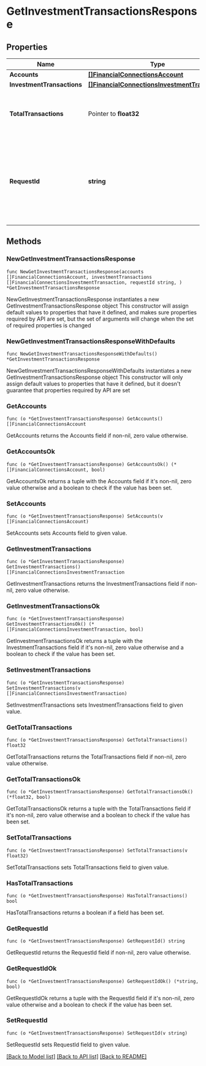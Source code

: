 # GetInvestmentTransactionsResponse

## Properties

Name | Type | Description | Notes
------------ | ------------- | ------------- | -------------
**Accounts** | [**[]FinancialConnectionsAccount**](FinancialConnectionsAccount.md) |  | 
**InvestmentTransactions** | [**[]FinancialConnectionsInvestmentTransaction**](FinancialConnectionsInvestmentTransaction.md) |  | 
**TotalTransactions** | Pointer to **float32** | The total number of transactions within the specified date range. | [optional] 
**RequestId** | **string** | An identifier that is exclusive to the request and can serve as a means for investigating and resolving issues. | 

## Methods

### NewGetInvestmentTransactionsResponse

`func NewGetInvestmentTransactionsResponse(accounts []FinancialConnectionsAccount, investmentTransactions []FinancialConnectionsInvestmentTransaction, requestId string, ) *GetInvestmentTransactionsResponse`

NewGetInvestmentTransactionsResponse instantiates a new GetInvestmentTransactionsResponse object
This constructor will assign default values to properties that have it defined,
and makes sure properties required by API are set, but the set of arguments
will change when the set of required properties is changed

### NewGetInvestmentTransactionsResponseWithDefaults

`func NewGetInvestmentTransactionsResponseWithDefaults() *GetInvestmentTransactionsResponse`

NewGetInvestmentTransactionsResponseWithDefaults instantiates a new GetInvestmentTransactionsResponse object
This constructor will only assign default values to properties that have it defined,
but it doesn't guarantee that properties required by API are set

### GetAccounts

`func (o *GetInvestmentTransactionsResponse) GetAccounts() []FinancialConnectionsAccount`

GetAccounts returns the Accounts field if non-nil, zero value otherwise.

### GetAccountsOk

`func (o *GetInvestmentTransactionsResponse) GetAccountsOk() (*[]FinancialConnectionsAccount, bool)`

GetAccountsOk returns a tuple with the Accounts field if it's non-nil, zero value otherwise
and a boolean to check if the value has been set.

### SetAccounts

`func (o *GetInvestmentTransactionsResponse) SetAccounts(v []FinancialConnectionsAccount)`

SetAccounts sets Accounts field to given value.


### GetInvestmentTransactions

`func (o *GetInvestmentTransactionsResponse) GetInvestmentTransactions() []FinancialConnectionsInvestmentTransaction`

GetInvestmentTransactions returns the InvestmentTransactions field if non-nil, zero value otherwise.

### GetInvestmentTransactionsOk

`func (o *GetInvestmentTransactionsResponse) GetInvestmentTransactionsOk() (*[]FinancialConnectionsInvestmentTransaction, bool)`

GetInvestmentTransactionsOk returns a tuple with the InvestmentTransactions field if it's non-nil, zero value otherwise
and a boolean to check if the value has been set.

### SetInvestmentTransactions

`func (o *GetInvestmentTransactionsResponse) SetInvestmentTransactions(v []FinancialConnectionsInvestmentTransaction)`

SetInvestmentTransactions sets InvestmentTransactions field to given value.


### GetTotalTransactions

`func (o *GetInvestmentTransactionsResponse) GetTotalTransactions() float32`

GetTotalTransactions returns the TotalTransactions field if non-nil, zero value otherwise.

### GetTotalTransactionsOk

`func (o *GetInvestmentTransactionsResponse) GetTotalTransactionsOk() (*float32, bool)`

GetTotalTransactionsOk returns a tuple with the TotalTransactions field if it's non-nil, zero value otherwise
and a boolean to check if the value has been set.

### SetTotalTransactions

`func (o *GetInvestmentTransactionsResponse) SetTotalTransactions(v float32)`

SetTotalTransactions sets TotalTransactions field to given value.

### HasTotalTransactions

`func (o *GetInvestmentTransactionsResponse) HasTotalTransactions() bool`

HasTotalTransactions returns a boolean if a field has been set.

### GetRequestId

`func (o *GetInvestmentTransactionsResponse) GetRequestId() string`

GetRequestId returns the RequestId field if non-nil, zero value otherwise.

### GetRequestIdOk

`func (o *GetInvestmentTransactionsResponse) GetRequestIdOk() (*string, bool)`

GetRequestIdOk returns a tuple with the RequestId field if it's non-nil, zero value otherwise
and a boolean to check if the value has been set.

### SetRequestId

`func (o *GetInvestmentTransactionsResponse) SetRequestId(v string)`

SetRequestId sets RequestId field to given value.



[[Back to Model list]](../README.md#documentation-for-models) [[Back to API list]](../README.md#documentation-for-api-endpoints) [[Back to README]](../README.md)


